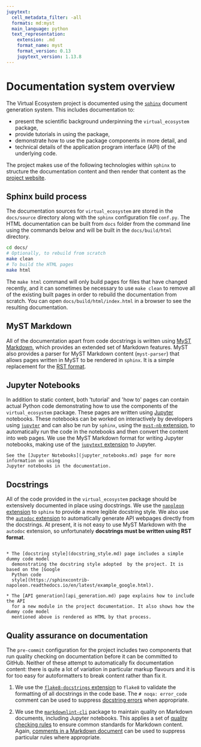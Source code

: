 ```yaml
---
jupytext:
  cell_metadata_filter: -all
  formats: md:myst
  main_language: python
  text_representation:
    extension: .md
    format_name: myst
    format_version: 0.13
    jupytext_version: 1.13.8
---
```


# Documentation system overview

The Virtual Ecosystem project is documented using the
[`sphinx`](https://www.sphinx-doc.org/en/master/) document generation system. This
includes documentation to:

* present the scientific background underpinning the `virtual_ecosystem` package,
* provide tutorials in using the package,
* demonstrate how to use the package components in more detail, and
* technical details of the application program interface (API) of the underlying code.

The project makes use of the following technologies within `sphinx` to structure the
documentation content and then render that content as the [project
website](https://virtual-ecosystem.readthedocs.io/).

## Sphinx build process

The documentation sources for `virtual_ecosystem` are stored in the `docs/source`
directory along with the `sphinx` configuration file `conf.py`. The HTML documentation
can be built from `docs` folder from the command line using the commands below and will
be built in  the `docs/build/html` directory.

```sh
cd docs/
# Optionally, to rebuild from scratch
make clean
# To build the HTML pages
make html
```

The `make html` command will only build pages for files that have changed recently, and
it can sometimes be necessary to use `make clean` to remove all of the existing built
pages in order to rebuild  the documentation from scratch. You can open
`docs/build/html/index.html` in a browser to see the resulting documentation.

## MyST Markdown

All of the documentation apart from code docstrings is written using [MyST
Markdown](https://myst-parser.readthedocs.io/), which provides an extended set of
Markdown features. MyST also provides a parser for MyST Markdown content (`myst-parser`)
that allows pages written in MyST to be rendered in `sphinx`. It is a simple replacement
for the [RST format](https://docutils.sourceforge.io/rst.html).

## Jupyter Notebooks

In addition to static content, both 'tutorial' and 'how to' pages can contain actual
Python code demonstrating how to use the components of the `virtual_ecosystem` package.
These pages are written using [Jupyter](https://jupyter.org/) notebooks. These notebooks
can be worked on interactively by developers using [`jupyter`](https://jupyter.org/) and
can also be run by `sphinx`, using the [`myst-nb`
extension](https://myst-nb.readthedocs.io/), to automatically run the code in the
notebooks and then convert the content into web pages. We use the MyST Markdown format
for writing Jupyter notebooks, making use of the [`jupytext`
extension](https://jupytext.readthedocs.io/) to Jupyter.
  
```{admonition} More information
See the [Jupyter Notebooks](jupyter_notebooks.md) page for more information on using 
Jupyter notebooks in the documentation.
```

## Docstrings

All of the code provided in the `virtual_ecosystem` package should be extensively
documented in place using docstrings. We use the
[`napoleon` extension](https://sphinxcontrib-napoleon.readthedocs.io/en/latest/) to
`sphinx` to provide a more legible docstring style. We also use the [`autodoc`
extension](https://www.sphinx-doc.org/en/master/usage/extensions/autodoc.html)
to automatically generate API webpages directly from the docstrings. At present, it is
not easy to use MyST Markdown with the `autodoc` extension, so unfortunately
**docstrings must be written using RST format**.

```{admonition} More information

* The [docstring style](docstring_style.md) page includes a simple dummy code model
  demonstrating the docstring style adopted  by the project. It is based on the [Google
  Python code
  style](https://sphinxcontrib-napoleon.readthedocs.io/en/latest/example_google.html).

* The [API generation](api_generation.md) page explains how to include the API
  for a new module in the project documentation. It also shows how the dummy code model
  mentioned above is rendered as HTML by that process.
```

## Quality assurance on documentation

The `pre-commit` configuration for the project includes two components that run quality
checking on documentation before it can be committed to GitHub. Neither of these attempt
to automatically fix documentation content: there is quite a lot of variation in
particular markup flavours and it is for too easy for autoformatters to break content
rather than fix it.

1. We use the [`flake8-docstrings`
   extension](https://github.com/pycqa/flake8-docstrings) to `flake8` to validate the
   formatting of all docstrings in the code base. The `# noqa: error_code` comment can
   be used to suppress [docstring
   errors](https://www.pydocstyle.org/en/latest/error_codes.html#default-conventions)
   when appropriate.

1. We use the [`markdownlint-cli`](https://github.com/igorshubovych/markdownlint-cli)
   package to maintain quality on Markdown documents, including Jupyter notebooks. This
   applies a set of [quality checking
   rules](https://github.com/DavidAnson/markdownlint/blob/main/doc/Rules.md) to ensure
   common standards for Markdown content. Again, [comments in a Markdown
   document](https://github.com/DavidAnson/markdownlint#configuration)  can be used to
   suppress particular rules where appropriate.
